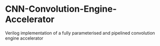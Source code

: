 # CNN-Convolution-Engine-Accelerator
Verilog implementation of a fully parameterised and pipelined convolution engine accelerator
